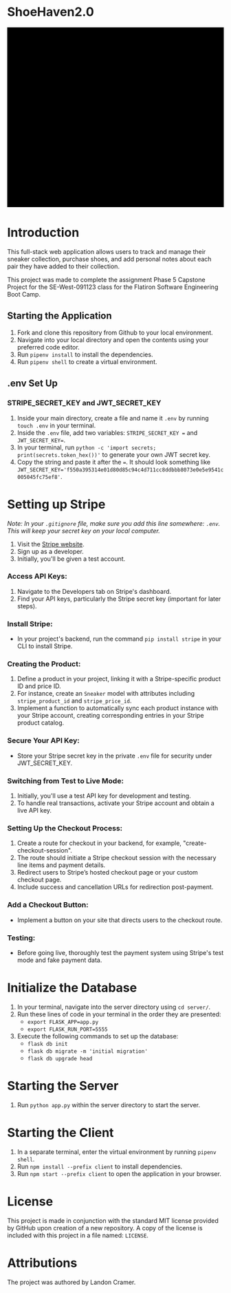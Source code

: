 # ShoeHaven2.0

![Animated GIF](client/public/ezgif.com-crop.gif)
# Introduction

This full-stack web application allows users to track and manage their sneaker collection, purchase shoes, and add personal notes about each pair they have added to their collection.

This project was made to complete the assignment Phase 5 Capstone Project for the SE-West-091123 class for the Flatiron Software Engineering Boot Camp.

## Starting the Application

1. Fork and clone this repository from Github to your local environment.
2. Navigate into your local directory and open the contents using your preferred code editor.
3. Run `pipenv install` to install the dependencies.
4. Run `pipenv shell` to create a virtual environment.

## .env Set Up

### STRIPE_SECRET_KEY and JWT_SECRET_KEY

1. Inside your main directory, create a file and name it `.env` by running `touch .env` in your terminal.
2. Inside the `.env` file, add two variables: `STRIPE_SECRET_KEY =` and `JWT_SECRET_KEY=`.
3. In your terminal, run `python -c 'import secrets; print(secrets.token_hex())'` to generate your own JWT secret key.
4. Copy the string and paste it after the `=`. It should look something like `JWT_SECRET_KEY='f550a395314e01d80d85c94c4d711cc8ddbbb8073e0e5e9541c005045fc75ef8'`.

# Setting up Stripe

*Note: In your `.gitignore` file, make sure you add this line somewhere: `.env`. This will keep your secret key on your local computer.*

1. Visit the [Stripe website](https://stripe.com/).
2. Sign up as a developer.
3. Initially, you'll be given a test account.

### Access API Keys:

1. Navigate to the Developers tab on Stripe's dashboard.
2. Find your API keys, particularly the Stripe secret key (important for later steps).

### Install Stripe:

- In your project's backend, run the command `pip install stripe` in your CLI to install Stripe.

### Creating the Product:

1. Define a product in your project, linking it with a Stripe-specific product ID and price ID.
2. For instance, create an `Sneaker` model with attributes including `stripe_product_id` and `stripe_price_id`.
3. Implement a function to automatically sync each product instance with your Stripe account, creating corresponding entries in your Stripe product catalog.

### Secure Your API Key:

- Store your Stripe secret key in the private `.env` file for security under JWT_SECRET_KEY.

### Switching from Test to Live Mode:

1. Initially, you'll use a test API key for development and testing.
2. To handle real transactions, activate your Stripe account and obtain a live API key.

### Setting Up the Checkout Process:

1. Create a route for checkout in your backend, for example, "create-checkout-session".
2. The route should initiate a Stripe checkout session with the necessary line items and payment details.
3. Redirect users to Stripe’s hosted checkout page or your custom checkout page.
4. Include success and cancellation URLs for redirection post-payment.

### Add a Checkout Button:

- Implement a button on your site that directs users to the checkout route.

### Testing:

- Before going live, thoroughly test the payment system using Stripe's test mode and fake payment data.

# Initialize the Database

1. In your terminal, navigate into the server directory using `cd server/`.
2. Run these lines of code in your terminal in the order they are presented:
   - `export FLASK_APP=app.py`
   - `export FLASK_RUN_PORT=5555`
3. Execute the following commands to set up the database:
   - `flask db init`
   - `flask db migrate -m 'initial migration'`
   - `flask db upgrade head`

# Starting the Server

1. Run `python app.py` within the server directory to start the server.

# Starting the Client

1. In a separate terminal, enter the virtual environment by running `pipenv shell`.
2. Run `npm install --prefix client` to install dependencies.
3. Run `npm start --prefix client` to open the application in your browser.

# License

This project is made in conjunction with the standard MIT license provided by GitHub upon creation of a new repository. A copy of the license is included with this project in a file named: `LICENSE`.

# Attributions

The project was authored by Landon Cramer.